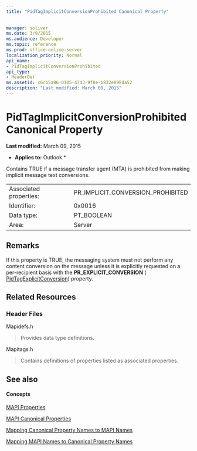 ```yaml
---
title: "PidTagImplicitConversionProhibited Canonical Property"
 
 
manager: soliver
ms.date: 3/9/2015
ms.audience: Developer
ms.topic: reference
ms.prod: office-online-server
localization_priority: Normal
api_name:
- PidTagImplicitConversionProhibited
api_type:
- HeaderDef
ms.assetid: c6cb5a86-0105-4743-9f8e-b832e898da52
description: "Last modified: March 09, 2015"
---
```


# PidTagImplicitConversionProhibited Canonical Property

 **Last modified:** March 09, 2015 
  
 * **Applies to:** Outlook * 
  
Contains TRUE if a message transfer agent (MTA) is prohibited from making implicit message text conversions.
  
|||
|:-----|:-----|
|Associated properties:  <br/> |PR_IMPLICIT_CONVERSION_PROHIBITED  <br/> |
|Identifier:  <br/> |0x0016  <br/> |
|Data type:  <br/> |PT_BOOLEAN  <br/> |
|Area:  <br/> |Server  <br/> |
   
## Remarks

If this property is TRUE, the messaging system must not perform any content conversion on the message unless it is explicitly requested on a per-recipient basis with the **PR_EXPLICIT_CONVERSION** ( [PidTagExplicitConversion](pidtagexplicitconversion-canonical-property.md)) property.
  
## Related Resources

### Header Files

Mapidefs.h
  
> Provides data type definitions.
    
Mapitags.h
  
> Contains definitions of properties listed as associated properties.
    
## See also

#### Concepts

[MAPI Properties](mapi-properties.md)
  
[MAPI Canonical Properties](mapi-canonical-properties.md)
  
[Mapping Canonical Property Names to MAPI Names](mapping-canonical-property-names-to-mapi-names.md)
  
[Mapping MAPI Names to Canonical Property Names](mapping-mapi-names-to-canonical-property-names.md)

